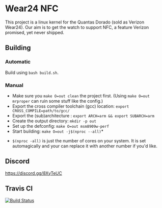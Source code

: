# Wear24 NFC

This project is a linux kernel for the Quantas Dorado (sold as Verizon Wear24). Our aim is to get the watch to support NFC, a feature Verizon promised, yet never shipped.

## Building

### Automatic

Build using `bash build.sh`.

### Manual

- Make sure you `make O=out clean` the project first. (Using `make O=out mrproper` can ruin some stuff like the config.)
- Export the cross compiler toolchain (gcc) location: `export CROSS_COMPILE=path/to/gcc/`
- Export the (sub)architecture : `export ARCH=arm && export SUBARCH=arm`
- Create the output directory: `mkdir -p out`
- Set up the defconfig: `make O=out msm8909w-perf`
- Start building: `make O=out -j$(nproc --all)`*

* `$(nproc -all)` is just the number of cores on your system. It is set automagically and your can replace it with another number if you'd like.

## Discord

https://discord.gg/8XyTeUC

## Travis CI
[![Build Status](https://travis-ci.org/davwheat/Wear24-NFC.svg?branch=master)](https://travis-ci.org/davwheat/Wear24-NFC)
